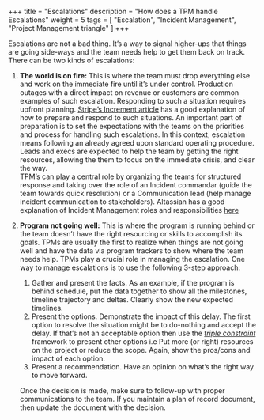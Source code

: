 +++
title = "Escalations"
description = "How does a TPM handle Escalations"
weight = 5
tags = [ "Escalation", "Incident Management", "Project Management triangle" ]
+++

Escalations are not a bad thing. It’s a way to signal higher-ups that things are going side-ways and the team needs help to get them back on track. There can be two kinds of escalations:

1.  **The world is on fire:** This is where the team must drop everything else and work on the immediate fire until it’s under control. Production outages with a direct impact on revenue or customers are common examples of such escalation. Responding to such a situation requires upfront planning. [Stripe’s Increment article](https://increment.com/on-call/when-the-pager-goes-off/) has a good explanation of how to prepare and respond to such situations.
An important part of preparation is to set the expectations with the teams on the priorities and process for handling such escalations. In this context, escalation means following an already agreed upon standard operating procedure. Leads and execs are expected to help the team by getting the right resources, allowing the them to focus on the immediate crisis, and clear the way.  
  TPM’s can play a central role by organizing the teams for structured response and taking over the role of an Incident commandar (guide the team towards quick resolution) or a Communication lead (help manage incident communication to stakeholders). Altassian has a good explanation of Incident Management roles and responsibilities [here](https://www.atlassian.com/incident-management/incident-response/roles-responsibilities)

2.  **Program not going well:** This is where the program is running behind or the team doesn’t have the right resourcing or skills to accomplish its goals. TPMs are usually the first to realize when things are not going well and have the data via program trackers to show where the team needs help. TPMs play a crucial role in managing the escalation. One way to manage escalations is to use the following 3-step approach:
    1.  Gather and present the facts. As an example, if the program is behind schedule, put the data together to show all the milestones, timeline trajectory and deltas. Clearly show the new expected timelines.
    2.  Present the options. Demonstrate the impact of this delay. The first option to resolve the situation might be to do-nothing and accept the delay. If that’s not an acceptable option then use the *[triple constraint](https://en.wikipedia.org/wiki/Project_management_triangle)* framework to present other options i.e Put more (or right) resources on the project or reduce the scope. Again, show the pros/cons and impact of each option.
    3.  Present a recommendation. Have an opinion on what’s the right way to move forward.

    Once the decision is made, make sure to follow-up with proper    communications to the team. If you maintain a plan of record document, then update the document with the decision.

